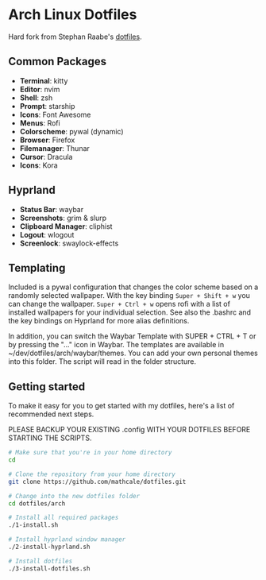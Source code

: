 # Arch Linux Dotfiles

Hard fork from Stephan Raabe's [dotfiles](https://gitlab.com/stephan-raabe/dotfiles).

## Common Packages

- **Terminal**: kitty
- **Editor**: nvim
- **Shell**: zsh
- **Prompt**: starship
- **Icons**: Font Awesome
- **Menus**: Rofi
- **Colorscheme**: pywal (dynamic)
- **Browser**: Firefox
- **Filemanager**: Thunar
- **Cursor**: Dracula
- **Icons**: Kora

## Hyprland

- **Status Bar**: waybar
- **Screenshots**: grim & slurp
- **Clipboard Manager**: cliphist
- **Logout**: wlogout
- **Screenlock**: swaylock-effects

## Templating

Included is a pywal configuration that changes the color scheme based on a randomly selected wallpaper. With the key binding `Super + Shift + w` you can change the wallpaper. `Super + Ctrl + w` opens rofi with a list of installed wallpapers for your individual selection. See also the .bashrc and the key bindings on Hyprland for more alias definitions.

In addition, you can switch the Waybar Template with SUPER + CTRL + T or by pressing the "..." icon in Waybar. The templates are available in ~/dev/dotfiles/arch/waybar/themes. You can add your own personal themes into this folder. The script will read in the folder structure.

## Getting started

To make it easy for you to get started with my dotfiles, here's a list of recommended next steps.

PLEASE BACKUP YOUR EXISTING .config WITH YOUR DOTFILES BEFORE STARTING THE SCRIPTS.

```sh
# Make sure that you're in your home directory
cd

# Clone the repository from your home directory
git clone https://github.com/mathcale/dotfiles.git

# Change into the new dotfiles folder
cd dotfiles/arch

# Install all required packages
./1-install.sh

# Install hyprland window manager
./2-install-hyprland.sh

# Install dotfiles
./3-install-dotfiles.sh
```
